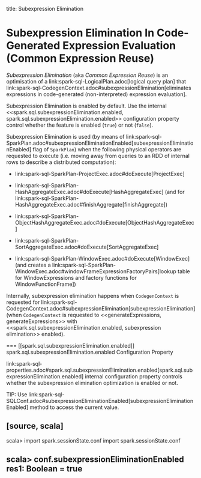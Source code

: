 title: Subexpression Elimination

# Subexpression Elimination In Code-Generated Expression Evaluation (Common Expression Reuse)

*Subexpression Elimination* (aka *Common Expression Reuse*) is an optimisation of a link:spark-sql-LogicalPlan.adoc[logical query plan] that link:spark-sql-CodegenContext.adoc#subexpressionElimination[eliminates expressions in code-generated (non-interpreted) expression evaluation].

Subexpression Elimination is enabled by default. Use the internal <<spark.sql.subexpressionElimination.enabled, spark.sql.subexpressionElimination.enabled>> configuration property control whether the feature is enabled (`true`) or not (`false`).

Subexpression Elimination is used (by means of link:spark-sql-SparkPlan.adoc#subexpressionEliminationEnabled[subexpressionEliminationEnabled] flag of `SparkPlan`) when the following physical operators are requested to execute (i.e. moving away from queries to an RDD of internal rows to describe a distributed computation):

* link:spark-sql-SparkPlan-ProjectExec.adoc#doExecute[ProjectExec]

* link:spark-sql-SparkPlan-HashAggregateExec.adoc#doExecute[HashAggregateExec] (and for link:spark-sql-SparkPlan-HashAggregateExec.adoc#finishAggregate[finishAggregate])

* link:spark-sql-SparkPlan-ObjectHashAggregateExec.adoc#doExecute[ObjectHashAggregateExec]

* link:spark-sql-SparkPlan-SortAggregateExec.adoc#doExecute[SortAggregateExec]

* link:spark-sql-SparkPlan-WindowExec.adoc#doExecute[WindowExec] (and creates a link:spark-sql-SparkPlan-WindowExec.adoc#windowFrameExpressionFactoryPairs[lookup table for WindowExpressions and factory functions for WindowFunctionFrame])

Internally, subexpression elimination happens when `CodegenContext` is requested for link:spark-sql-CodegenContext.adoc#subexpressionElimination[subexpressionElimination] (when `CodegenContext` is requested to <<generateExpressions, generateExpressions>> with <<spark.sql.subexpressionElimination.enabled, subexpression elimination>> enabled).

=== [[spark.sql.subexpressionElimination.enabled]] spark.sql.subexpressionElimination.enabled Configuration Property

link:spark-sql-properties.adoc#spark.sql.subexpressionElimination.enabled[spark.sql.subexpressionElimination.enabled] internal configuration property controls whether the subexpression elimination optimization is enabled or not.

TIP: Use link:spark-sql-SQLConf.adoc#subexpressionEliminationEnabled[subexpressionEliminationEnabled] method to access the current value.

[source, scala]
----
scala> import spark.sessionState.conf
import spark.sessionState.conf

scala> conf.subexpressionEliminationEnabled
res1: Boolean = true
----
